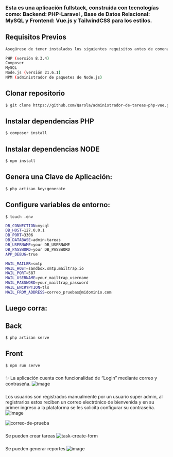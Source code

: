 ### Esta es una aplicación fullstack, construida con tecnologías como: Backend: PHP-Laravel , Base de Datos Relacional: MySQL y Frontend: Vue.js y TailwindCSS para los estilos.

## Requisitos Previos
```sh
Asegúrese de tener instalados los siguientes requisitos antes de comenzar:

PHP (versión 8.3.4)
Composer
MySQL 
Node.js (versión 21.6.1)
NPM (administrador de paquetes de Node.js)

```
## Clonar repositorio
```sh
$ git clone https://github.com/Qarola/administrador-de-tareas-php-vue.git
```

## Instalar dependencias PHP
```sh
$ composer install

```

## Instalar dependencias NODE
```sh
$ npm install

```

## Genera una Clave de Aplicación:
```sh
$ php artisan key:generate
```


## Configure variables de entorno:

`$ touch .env` 

```sh
DB_CONNECTION=mysql
DB_HOST=127.0.0.1
DB_PORT=3306
DB_DATABASE=admin-tareas
DB_USERNAME=your DB_USERNAME
DB_PASSWORD=your DB_PASSWORD
APP_DEBUG=true

MAIL_MAILER=smtp
MAIL_HOST=sandbox.smtp.mailtrap.io
MAIL_PORT=587
MAIL_USERNAME=your_mailtrap_username
MAIL_PASSWORD=your_mailtrap_password
MAIL_ENCRYPTION=tls
MAIL_FROM_ADDRESS=correo_pruebas@midominio.com
```
## Luego corra:
## Back
```sh
$ php artisan serve
```
## Front
```sh
$ npm run serve
```


###
✨ La aplicación cuenta con funcionalidad de “Login” mediante correo y contraseña.
![image](https://github.com/Qarola/administrador-de-tareas-php-vue/assets/67078790/86c883a7-b932-4d41-84b0-3cb2aec1e6df)

###
Los usuarios son registrados manualmente por un usuario super admin, al registrarlos estos
reciben un correo electrónico de bienvenida y en su primer ingreso a la plataforma se les solicita
configurar su contraseña.
![image](https://github.com/Qarola/administrador-de-tareas-php-vue/assets/67078790/e1c13cc4-9951-4b85-bbc6-56788d291078)


![correo-de-prueba](https://github.com/Qarola/administrador-de-tareas-php-vue/assets/67078790/56c000c1-1c97-4548-ba00-044f8cdbed28)

###
Se pueden crear tareas
![task-create-form](https://github.com/Qarola/administrador-de-tareas-php-vue/assets/67078790/1d7f730b-f486-45e7-928b-88352d58390f)

###
Se pueden generar reportes
![image](https://github.com/Qarola/administrador-de-tareas-php-vue/assets/67078790/f9800c38-a06f-48c0-a8ff-2b4e08f5e5d6)

